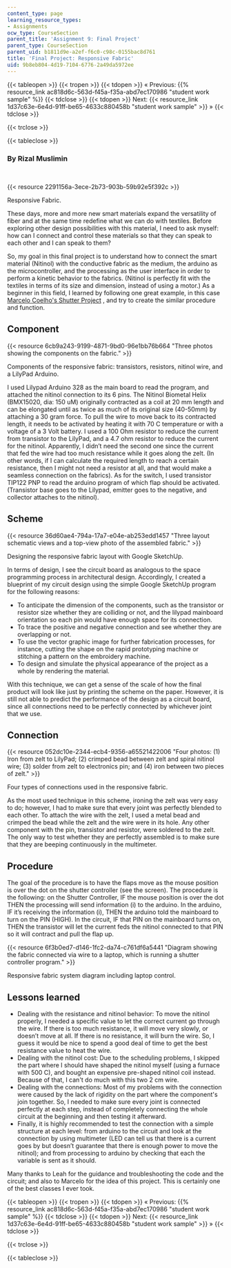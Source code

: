 ```yaml
---
content_type: page
learning_resource_types:
- Assignments
ocw_type: CourseSection
parent_title: 'Assignment 9: Final Project'
parent_type: CourseSection
parent_uid: b1811d9e-a2ef-f6c0-c98c-0155bac8d761
title: 'Final Project: Responsive Fabric'
uid: 9b8eb804-4d19-7104-6776-2a49da5972ee
---
```


{{< tableopen >}}
{{< tropen >}}
{{< tdopen >}}
« Previous: {{% resource_link ac818d6c-563d-f45a-f35a-abd7ec170986 "student work sample" %}}
{{< tdclose >}}
{{< tdopen >}}
Next: {{< resource_link 1d37c63e-6e4d-91ff-be65-4633c880458b "student work sample" >}} »
{{< tdclose >}}

{{< trclose >}}

{{< tableclose >}}

### By Rizal Muslimin  
 

{{< resource 2291156a-3ece-2b73-903b-59b92e5f392c >}}

Responsive Fabric.

These days, more and more new smart materials expand the versatility of fiber and at the same time redefine what we can do with textiles. Before exploring other design possibilities with this material, I need to ask myself: how can I connect and control these materials so that they can speak to each other and I can speak to them?

So, my goal in this final project is to understand how to connect the smart material (Nitinol) with the conductive fabric as the medium, the arduino as the microcontroller, and the processing as the user interface in order to perform a kinetic behavior to the fabrics. (Nitinol is perfectly fit with the textiles in terms of its size and dimension, instead of using a motor.) As a beginner in this field, I learned by following one great example, in this case [Marcelo Coelho's Shutter Project](https://www.media.mit.edu/publications/shutters-a-permeable-surface-for-environmental-control-and-communication/) , and try to create the similar procedure and function.

Component
---------

{{< resource 6cb9a243-9199-4871-9bd0-96e1bb76b664 "Three photos showing the components on the fabric." >}}

Components of the responsive fabric: transistors, resistors, nitinol wire, and a LilyPad Arduino.

I used Lilypad Arduino 328 as the main board to read the program, and attached the nitinol connection to its 6 pins. The Nitinol Biometal Helix (BMX15020, dia: 150 uM) originally contracted as a coil at 20 mm length and can be elongated until as twice as much of its original size (40-50mm) by attaching a 30 gram force. To pull the wire to move back to its contracted length, it needs to be activated by heating it with 70 C temperature or with a voltage of a 3 Volt battery. I used a 100 Ohm resistor to reduce the current from transistor to the LilyPad, and a 4.7 ohm resistor to reduce the current for the nitinol. Apparently, I didn’t need the second one since the current that fed the wire had too much resistance while it goes along the zelt. (In other words, if I can calculate the required length to reach a certain resistance, then I might not need a resistor at all, and that would make a seamless connection on the fabrics). As for the switch, I used transistor TIP122 PNP to read the arduino program of which flap should be activated. (Transistor base goes to the Lilypad, emitter goes to the negative, and collector attaches to the nitinol).

Scheme
------

{{< resource 36d60ae4-794a-17a7-e04e-ab253edd1457 "Three layout schematic views and a top-view photo of the assembled fabric." >}}

Designing the responsive fabric layout with Google SketchUp.

In terms of design, I see the circuit board as analogous to the space programming process in architectural design. Accordingly, I created a blueprint of my circuit design using the simple Google SketchUp program for the following reasons:

*   To anticipate the dimension of the components, such as the transistor or resistor size whether they are colliding or not, and the lilypad mainboard orientation so each pin would have enough space for its connection.
*   To trace the positive and negative connection and see whether they are overlapping or not.
*   To use the vector graphic image for further fabrication processes, for instance, cutting the shape on the rapid prototyping machine or stitching a pattern on the embroidery machine.
*   To design and simulate the physical appearance of the project as a whole by rendering the material.

With this technique, we can get a sense of the scale of how the final product will look like just by printing the scheme on the paper. However, it is still not able to predict the performance of the design as a circuit board, since all connections need to be perfectly connected by whichever joint that we use.

Connection
----------

{{< resource 052dc10e-2344-ecb4-9356-a65521422006 "Four photos: (1) Iron from zelt to LilyPad; (2) crimped bead between zelt and spiral nitinol wire; (3) solder from zelt to electronics pin; and (4) iron between two pieces of zelt." >}}

Four types of connections used in the responsive fabric.

As the most used technique in this scheme, ironing the zelt was very easy to do; however, I had to make sure that every joint was perfectly blended to each other. To attach the wire with the zelt, I used a metal bead and crimped the bead while the zelt and the wire were in its hole. Any other component with the pin, transistor and resistor, were soldered to the zelt. The only way to test whether they are perfectly assembled is to make sure that they are beeping continuously in the multimeter.

Procedure
---------

The goal of the procedure is to have the flaps move as the mouse position is over the dot on the shutter controller (see the screen). The procedure is the following: on the Shutter Controller, IF the mouse position is over the dot THEN the processing will send information (i) to the arduino. In the arduino, IF it’s receiving the information (i), THEN the arduino told the mainboard to turn on the PIN (HIGH). In the circuit, IF that PIN on the mainboard turns on, THEN the transistor will let the current feds the nitinol connected to that PIN so it will contract and pull the flap up.

{{< resource 6f3b0ed7-d146-1fc2-da74-c761df6a5441 "Diagram showing the fabric connected via wire to a laptop, which is running a shutter controller program." >}}

Responsive fabric system diagram including laptop control.

Lessons learned
---------------

*   Dealing with the resistance and nitinol behavior: To move the nitinol properly, I needed a specific value to let the correct current go through the wire. If there is too much resistance, it will move very slowly, or doesn’t move at all. If there is no resistance, it will burn the wire. So, I guess it would be nice to spend a good deal of time to get the best resistance value to heat the wire.
*   Dealing with the nitinol cost: Due to the scheduling problems, I skipped the part where I should have shaped the nitinol myself (using a furnace with 500 C), and bought an expensive pre-shaped nitinol coil instead. Because of that, I can't do much with this two 2 cm wire.
*   Dealing with the connections: Most of my problems with the connection were caused by the lack of rigidity on the part where the component's join together. So, I needed to make sure every joint is connected perfectly at each step, instead of completely connecting the whole circuit at the beginning and then testing it afterward.
*   Finally, it is highly recommended to test the connection with a simple structure at each level: from arduino to the circuit and look at the connection by using multimeter (LED can tell us that there is a current goes by but doesn’t guarantee that there is enough power to move the nitinol); and from processing to arduino by checking that each the variable is sent as it should.

Many thanks to Leah for the guidance and troubleshooting the code and the circuit; and also to Marcelo for the idea of this project. This is certainly one of the best classes I ever took.

{{< tableopen >}}
{{< tropen >}}
{{< tdopen >}}
« Previous: {{% resource_link ac818d6c-563d-f45a-f35a-abd7ec170986 "student work sample" %}}
{{< tdclose >}}
{{< tdopen >}}
Next: {{< resource_link 1d37c63e-6e4d-91ff-be65-4633c880458b "student work sample" >}} »
{{< tdclose >}}

{{< trclose >}}

{{< tableclose >}}